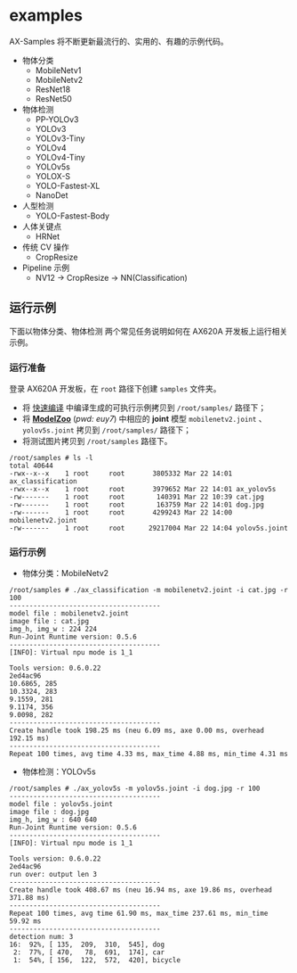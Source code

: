 # examples

AX-Samples 将不断更新最流行的、实用的、有趣的示例代码。

- 物体分类
  - MobileNetv1
  - MobileNetv2
  - ResNet18
  - ResNet50
- 物体检测
  - PP-YOLOv3
  - YOLOv3
  - YOLOv3-Tiny
  - YOLOv4
  - YOLOv4-Tiny
  - YOLOv5s
  - YOLOX-S
  - YOLO-Fastest-XL
  - NanoDet
- 人型检测
  - YOLO-Fastest-Body
- 人体关键点
  - HRNet
- 传统 CV 操作
  - CropResize
- Pipeline 示例
  - NV12 -> CropResize -> NN(Classification)

## 运行示例

下面以物体分类、物体检测 两个常见任务说明如何在 AX620A 开发板上运行相关示例。

### 运行准备

登录 AX620A 开发板，在 `root` 路径下创建 `samples` 文件夹。

- 将 [快速编译](../docs/compile.md) 中编译生成的可执行示例拷贝到 `/root/samples/` 路径下；
- 将 **[ModelZoo](https://pan.baidu.com/s/1zm2M-vqiss4Rmk-uSoGO7w)** (*pwd: euy7*) 中相应的 **joint** 模型 `mobilenetv2.joint` 、 `yolov5s.joint` 拷贝到  `/root/samples/` 路径下；
- 将测试图片拷贝到 `/root/samples` 路径下。

```
/root/samples # ls -l
total 40644
-rwx--x--x    1 root     root       3805332 Mar 22 14:01 ax_classification
-rwx--x--x    1 root     root       3979652 Mar 22 14:01 ax_yolov5s
-rw-------    1 root     root        140391 Mar 22 10:39 cat.jpg
-rw-------    1 root     root        163759 Mar 22 14:01 dog.jpg
-rw-------    1 root     root       4299243 Mar 22 14:00 mobilenetv2.joint
-rw-------    1 root     root      29217004 Mar 22 14:04 yolov5s.joint
```

### 运行示例
- 物体分类：MobileNetv2 

```
/root/samples # ./ax_classification -m mobilenetv2.joint -i cat.jpg -r 100
--------------------------------------
model file : mobilenetv2.joint
image file : cat.jpg
img_h, img_w : 224 224
Run-Joint Runtime version: 0.5.6
--------------------------------------
[INFO]: Virtual npu mode is 1_1

Tools version: 0.6.0.22
2ed4ac96
10.6865, 285
10.3324, 283
9.1559, 281
9.1174, 356
9.0098, 282
--------------------------------------
Create handle took 198.25 ms (neu 6.09 ms, axe 0.00 ms, overhead 192.15 ms)
--------------------------------------
Repeat 100 times, avg time 4.33 ms, max_time 4.88 ms, min_time 4.31 ms
```

- 物体检测：YOLOv5s

```
/root/samples # ./ax_yolov5s -m yolov5s.joint -i dog.jpg -r 100
--------------------------------------
model file : yolov5s.joint
image file : dog.jpg
img_h, img_w : 640 640
Run-Joint Runtime version: 0.5.6
--------------------------------------
[INFO]: Virtual npu mode is 1_1

Tools version: 0.6.0.22
2ed4ac96
run over: output len 3
--------------------------------------
Create handle took 408.67 ms (neu 16.94 ms, axe 19.86 ms, overhead 371.88 ms)
--------------------------------------
Repeat 100 times, avg time 61.90 ms, max_time 237.61 ms, min_time 59.92 ms
--------------------------------------
detection num: 3
16:  92%, [ 135,  209,  310,  545], dog
 2:  77%, [ 470,   78,  691,  174], car
 1:  54%, [ 156,  122,  572,  420], bicycle
```
